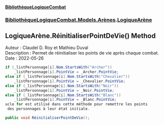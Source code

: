 #### [BibliothèqueLogiqueCombat](readme.md 'readme')
### [BibliothèqueLogiqueCombat.Models.Arènes](readme.md#BibliothèqueLogiqueCombat.Models.Arènes 'BibliothèqueLogiqueCombat.Models.Arènes').[LogiqueArène](BibliothèqueLogiqueCombat.Models.Arènes.LogiqueArène.md 'BibliothèqueLogiqueCombat.Models.Arènes.LogiqueArène')

## LogiqueArène.RéinitialiserPointDeVie() Method

Auteur : Claudel D. Roy et Mathieu Duval    
Description : Permet de réinitialiser les points de vie après chaque combat.    
Date : 2022-05-26   
  
```csharp  
if (_listPersonnage[i].Nom.StartsWith("Archer"))    
    _listPersonnage[i].PointVie = _Archer.PointVie;    
else if (_listPersonnage[i].Nom.StartsWith("Chevalier"))    
    _listPersonnage[i].PointVie = _Chevalier.PointVie;    
else if (_listPersonnage[i].Nom.StartsWith("Noir"))    
    _listPersonnage[i].PointVie = _Noir.PointVie;    
else if (_listPersonnage[i].Nom.StartsWith("Blanc"))    
    _listPersonnage[i].PointVie = _Blanc.PointVie;    
ucle for est utilisé dans cette méthode pour remettre les points       
 des personnages à leur état initiale.  
```

```csharp
public void RéinitialiserPointDeVie();
```